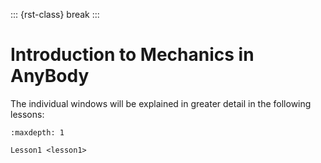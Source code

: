 
::: {rst-class} break
:::


# Introduction to Mechanics in AnyBody


The individual windows will be explained in greater detail in the
following lessons:

```{toctree}
:maxdepth: 1

Lesson1 <lesson1>

```

